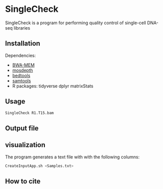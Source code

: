 # SingleCheck

SingleCheck is a program for performing quality control of single-cell DNA-seq libraries

## Installation

Dependencies:
- [BWA-MEM](https://github.com/lh3/bwa)
- [mosdepth](https://github.com/brentp/mosdepth)
- [bedtools](https://bedtools.readthedocs.io/en/latest/)
- [samtools](http://www.htslib.org/)
- R packages: tidyverse dplyr matrixStats 

## Usage

```bash
SingleCheck R1.T15.bam 
```

## Output file


##  visualization

The program generates a text file with with the following columns: 

```bash
CreateInputApp.sh <Samples.txt>
```


## How to cite
